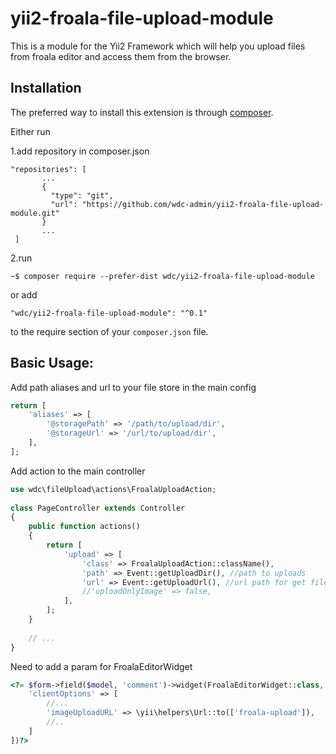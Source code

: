 yii2-froala-file-upload-module
==============================

This is a module for the Yii2 Framework which will help you upload files from froala editor and access them from the browser.


Installation
------------

The preferred way to install this extension is through [composer](http://getcomposer.org/download/).

Either run

1.add repository in composer.json

```
"repositories": [ 
       ...
       {
         "type": "git",
         "url": "https://github.com/wdc-admin/yii2-froala-file-upload-module.git"
       }
       ...
 ]
```
        
2.run        
```
~$ composer require --prefer-dist wdc/yii2-froala-file-upload-module
```

or add

```
"wdc/yii2-froala-file-upload-module": "^0.1"
```

to the require section of your `composer.json` file.


Basic Usage:
------

Add path aliases and url to your file store in the main config
```php
return [
    'aliases' => [
        '@storagePath' => '/path/to/upload/dir',
        '@storageUrl' => '/url/to/upload/dir',
    ],
];
```

Add action to the main controller
```php
use wdc\fileUpload\actions\FroalaUploadAction;
 
class PageController extends Controller
{
    public function actions()
    {
        return [
            'upload' => [
                'class' => FroalaUploadAction::className(),
                'path' => Event::getUploadDir(), //path to uploads
                'url' => Event::getUploadUrl(), //url path for get files
                //'uploadOnlyImage' => false,
            ],
        ];
    }
    
    // ...
}
```


Need to add a param for FroalaEditorWidget
```php
<?= $form->field($model, 'comment')->widget(FroalaEditorWidget::class, [
    'clientOptions' => [
        //...
        'imageUploadURL' => \yii\helpers\Url::to(['froala-upload']),
        //..
    ]
])?>


```

